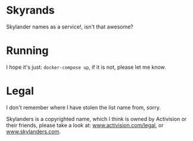 # Skyrands

Skylander names as a service!, isn't that awesome?

# Running

I hope it's just: `docker-compose up`, if it is not, please let me know.

# Legal

I don't remember where I have stolen the list name from, sorry.

Skylanders is a copyrighted name, which I think is owned by Activision or their
friends, please take a look at: www.activision.com/legal, or www.skylanders.com.
